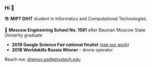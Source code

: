 ### Hi 👋

📚 **MIPT DIHT** student in Informatics and Computational Technologies.

🏫 **Moscow Engineering School No. 1581** after Bauman Moscow State Univerity graduate

- **2019 Google Science Fair national finalist** (<a href="https://github.com/AlexRoar/alexroar/blob/main/assets/Future%20of%20aviation-digital%20twin%20and%20prediction%20technologies_Google%20Science%20Fair.pdf">see our work</a>)
- **2018 Worldskills Russia Winner** - drone operator

Reach me: <a href="mailto:dremov.ao@phystech.edu">dremov.ao@phystech.edu</a>
